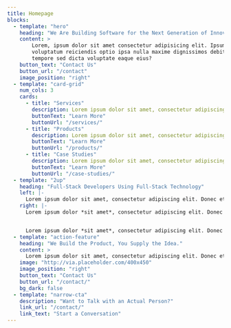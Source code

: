```yaml
---
title: Homepage
blocks:
  - template: "hero"
    heading: "We Are Building Software for the Next Generation of Innovators."
    content: >
        Lorem, ipsum dolor sit amet consectetur adipisicing elit. Ipsum temporibus eum quibusdam quas
        voluptatum reiciendis optio ipsa nulla maxime dignissimos debitis, laboriosam quisquam nobis
        tempore sed dicta voluptate eaque eius?
    button_text: "Contact Us"
    button_url: "/contact"
    image_position: "right"
  - template: "card-grid"
    num_cols: 3
    cards:
      - title: "Services"
        description: Lorem ipsum dolor sit amet, consectetur adipiscing elit. Donec et lorem sed quam porta rhoncus.
        buttonText: "Learn More"
        buttonUrl: "/services/"
      - title: "Products"
        description: Lorem ipsum dolor sit amet, consectetur adipiscing elit. Donec et lorem sed quam porta rhoncus.
        buttonText: "Learn More"
        buttonUrl: "/products/"
      - title: "Case Studies"
        description: Lorem ipsum dolor sit amet, consectetur adipiscing elit. Donec et lorem sed quam porta rhoncus.
        buttonText: "Learn More"
        buttonUrl: "/case-studies/"
  - template: "2up"
    heading: "Full-Stack Developers Using Full-Stack Technology"
    left: |-
      Lorem ipsum dolor sit amet, consectetur adipiscing elit. Donec et lorem sed quam porta rhoncus. Pellentesque porttitor nisi sit amet tortor tristique, nec euismod odio laoreet. Vivamus non elementum sem, non sodales dolor. Lorem ipsum dolor sit amet, consectetur adipiscing elit. Donec et lorem sed quam porta rhoncus. Pellentesque porttitor nisi sit amet tortor tristique, nec euismod odio laoreet. Vivamus non elementum sem, non sodales dolor.  Pellentesque porttitor nisi sit amet tortor tristique, nec euismod odio laoreet. Vivamus non elementum sem, non sodales dolor.
    right: |-
      Lorem ipsum dolor *sit amet*, consectetur adipiscing elit. Donec et lorem sed quam porta rhoncus. Pellentesque porttitor nisi sit amet tortor tristique, nec euismod odio laoreet. Vivamus non elementum sem, non sodales dolor.


      Lorem ipsum dolor *sit amet*, consectetur adipiscing elit. Donec et lorem sed quam porta rhoncus. Pellentesque porttitor nisi sit amet tortor tristique, nec euismod odio laoreet. Vivamus non elementum sem, non sodales dolor.
  - template: "action-feature"
    heading: "We Build the Product, You Supply the Idea."
    content: >
      Lorem ipsum dolor sit amet, consectetur adipiscing elit. Donec et lorem sed quam porta rhoncus. Pellentesque porttitor nisi sit amet tortor tristique, nec euismod odio laoreet. Vivamus non elementum sem, non sodales dolor.
    image: "http://via.placeholder.com/400x450"
    image_position: "right"
    button_text: "Contact Us"
    button_url: "/contact/"
    bg_dark: false
  - template: "narrow-cta"
    description: "Want to Talk with an Actual Person?"
    link_url: "/contact/"
    link_text: "Start a Conversation"
---
```

